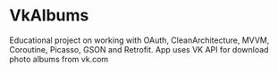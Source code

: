 # VkAlbums
Educational project on working with OAuth, CleanArchitecture, MVVM, Coroutine, Picasso, GSON and Retrofit.
App uses VK API for download photo albums from vk.com
